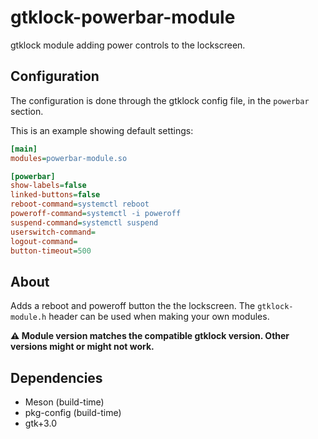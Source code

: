 # gtklock-powerbar-module
gtklock module adding power controls to the lockscreen.

## Configuration
The configuration is done through the gtklock config file, in the `powerbar` section.

This is an example showing default settings:
```ini
[main]
modules=powerbar-module.so

[powerbar]
show-labels=false
linked-buttons=false
reboot-command=systemctl reboot
poweroff-command=systemctl -i poweroff
suspend-command=systemctl suspend
userswitch-command=
logout-command=
button-timeout=500
```

## About
Adds a reboot and poweroff button the the lockscreen.
The `gtklock-module.h` header can be used when making your own modules.

__⚠️ Module version matches the compatible gtklock version. Other versions might or might not work.__

## Dependencies
- Meson (build-time)
- pkg-config (build-time)
- gtk+3.0
